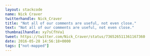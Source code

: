```yaml
---
layout: stackcode
name: Nick Craver
twitterhandle: Nick_Craver
title: "Not all of our comments are useful, not even close."
text: "Not all of our comments are useful, not even close."
thumbnailhandle: xy7sCfhVa1
tweet: https://twitter.com/Nick_Craver/status/736526511361167360
date: 2016-05-28 14:56:18+0000
tags: ["not-mapped"]
---
```

